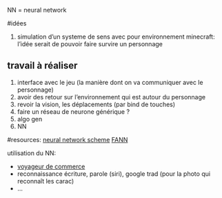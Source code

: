 NN = neural network

#idées
1. simulation d’un systeme de sens avec pour environnement minecraft: l’idée serait de pouvoir faire survire un personnage


## travail à réaliser
1. interface avec le jeu (la manière dont on va communiquer avec le personnage)
2. avoir des retour sur l’environnement qui est autour du personnage
3. revoir la vision, les déplacements (par bind de touches)
4. faire un réseau de neurone générique ?
5. algo gen
6. NN






#resources:
[neural network scheme](http://upload.wikimedia.org/wikipedia/commons/thumb/6/60/ArtificialNeuronModel_english.png/600px-ArtificialNeuronModel_english.png)
[FANN](http://leenissen.dk/)

utilisation du NN:
* [voyageur de commerce](http://perso.ensta-paristech.fr/~lunevill/sim_numerique/projets/vdc.pdf)
* reconnaissance écriture, parole (siri), google trad (pour la photo qui reconnaît les carac)
* ...
